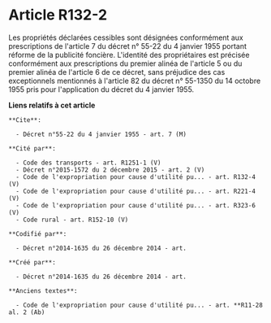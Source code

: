 # Article R132-2

Les propriétés déclarées cessibles sont désignées conformément aux prescriptions de l'article 7 du décret n° 55-22 du 4
janvier 1955 portant réforme de la publicité foncière. L'identité des propriétaires est précisée conformément aux
prescriptions du premier alinéa de l'article 5 ou du premier alinéa de l'article 6 de ce décret, sans préjudice des cas
exceptionnels mentionnés à l'article 82 du décret n° 55-1350 du 14 octobre 1955 pris pour l'application du décret du 4
janvier 1955.

**Liens relatifs à cet article**

	**Cite**:

	  - Décret n°55-22 du 4 janvier 1955 - art. 7 (M)

	**Cité par**:

	  - Code des transports - art. R1251-1 (V)
	  - Décret n°2015-1572 du 2 décembre 2015 - art. 2 (V)
	  - Code de l'expropriation pour cause d'utilité pu... - art. R132-4 (V)
	  - Code de l'expropriation pour cause d'utilité pu... - art. R221-4 (V)
	  - Code de l'expropriation pour cause d'utilité pu... - art. R323-6 (V)
	  - Code rural - art. R152-10 (V)

	**Codifié par**:

	  - Décret n°2014-1635 du 26 décembre 2014 - art.

	**Créé par**:

	  - Décret n°2014-1635 du 26 décembre 2014 - art.

	**Anciens textes**:

	  - Code de l'expropriation pour cause d'utilité pu... - art. **R11-28 al. 2 (Ab)
